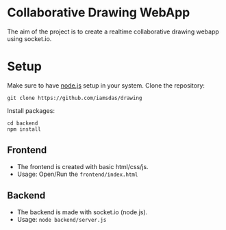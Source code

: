 # Collaborative Drawing WebApp
The aim of the project is to create a realtime collaborative drawing webapp using socket.io.

# Setup
Make sure to have [node.js](https://nodejs.org) setup in your system.
Clone the repository:
```
git clone https://github.com/iamsdas/drawing
```
Install packages:
```
cd backend
npm install
```
## Frontend
* The frontend is created with basic html/css/js.
* Usage: Open/Run the `frontend/index.html`

## Backend
* The backend is made with socket.io (node.js).
* Usage: `node backend/server.js`
